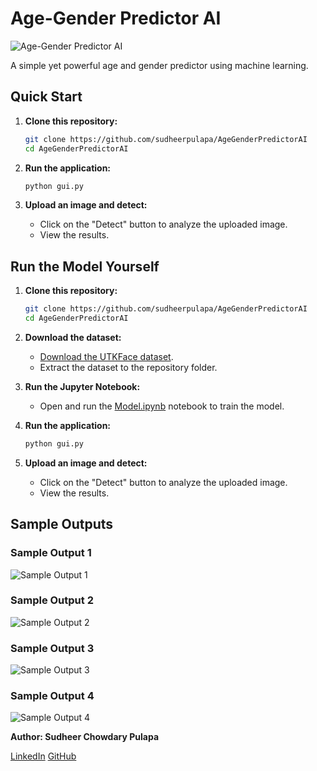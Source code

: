 # Age-Gender Predictor AI

![Age-Gender Predictor AI](https://img.shields.io/badge/Age--Gender%20Predictor%20AI-Machine%20Learning-brightgreen)

A simple yet powerful age and gender predictor using machine learning.

## Quick Start

1. **Clone this repository:**
    ```bash
    git clone https://github.com/sudheerpulapa/AgeGenderPredictorAI
    cd AgeGenderPredictorAI
    ```

2. **Run the application:**
    ```bash
    python gui.py
    ```

3. **Upload an image and detect:**
    - Click on the "Detect" button to analyze the uploaded image.
    - View the results.

## Run the Model Yourself

1. **Clone this repository:**
    ```bash
    git clone https://github.com/sudheerpulapa/AgeGenderPredictorAI
    cd AgeGenderPredictorAI
    ```

2. **Download the dataset:**
    - [Download the UTKFace dataset](https://www.kaggle.com/jangedoo/utkface-new).
    - Extract the dataset to the repository folder.

3. **Run the Jupyter Notebook:**
    - Open and run the [Model.ipynb](https://nbviewer.org/github/sudheerpulapa/AgeGenderPredictorAI/blob/main/Model.ipynb) notebook to train the model.

4. **Run the application:**
    ```bash
    python gui.py
    ```

5. **Upload an image and detect:**
    - Click on the "Detect" button to analyze the uploaded image.
    - View the results.

## Sample Outputs

### Sample Output 1
![Sample Output 1](https://nbviewer.org/github/sudheerpulapa/AgeGenderPredictorAI/blob/main/Output_Image_1.PNG)

### Sample Output 2
![Sample Output 2](https://nbviewer.org/github/sudheerpulapa/AgeGenderPredictorAI/blob/main/Output_Image_2.PNG)

### Sample Output 3
![Sample Output 3](https://nbviewer.org/github/sudheerpulapa/AgeGenderPredictorAI/blob/main/Output_Image_3.PNG)

### Sample Output 4
![Sample Output 4](https://nbviewer.org/github/sudheerpulapa/AgeGenderPredictorAI/blob/main/Output_Image_4.PNG)

**Author: Sudheer Chowdary Pulapa**

[LinkedIn](https://www.linkedin.com/in/sudheer-chowdary-pulapa/)
[GitHub](https://github.com/sudheerpulapa)
